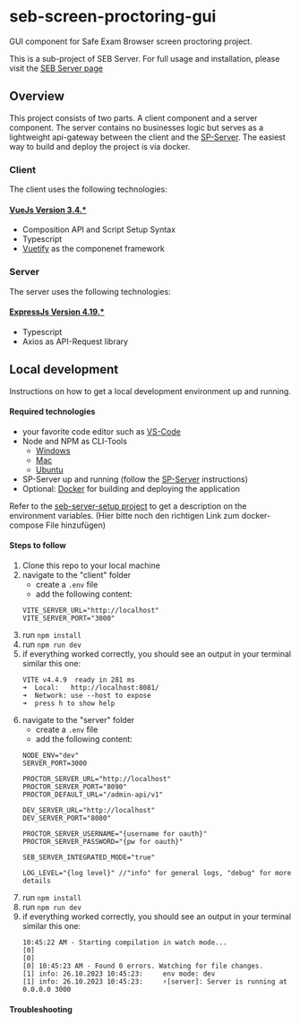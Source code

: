 # seb-screen-proctoring-gui

GUI component for Safe Exam Browser screen proctoring project.

This is a sub-project of SEB Server. For full usage and installation, please visit the [SEB Server page](https://github.com/SafeExamBrowser/seb-server)

## Overview

This project consists of two parts. A client component and a server component. The server contains no businesses logic but serves as a lightweight api-gateway between the client and the [SP-Server](https://github.com/SafeExamBrowser/seb-screen-proctoring-server). The easiest way to build and deploy the project is via docker. 


### Client

The client uses the following technologies:

#### [VueJs Version 3.4.*](https://vuejs.org/)
 - Composition API and Script Setup Syntax
 - Typescript
 - [Vuetify](https://vuetifyjs.com/en/) as the componenet framework

### Server

The server uses the following technologies:

#### [ExpressJs Version 4.19.*](https://expressjs.com/)
 - Typescript
 - Axios as API-Request library
 

## Local development

Instructions on how to get a local development environment up and running.

#### Required technologies

 - your favorite code editor such as [VS-Code](https://code.visualstudio.com/)
 - Node and NPM as CLI-Tools
	- [Windows](https://phoenixnap.com/kb/install-node-js-npm-on-windows)
	- [Mac](https://treehouse.github.io/installation-guides/mac/node-mac.html)
	- [Ubuntu](https://www.digitalocean.com/community/tutorials/how-to-install-node-js-on-ubuntu-20-04)
 - SP-Server up and running (follow the [SP-Server](https://github.com/SafeExamBrowser/seb-screen-proctoring-server) instructions)
 - Optional: [Docker](https://www.docker.com/) for building and deploying the application


Refer to the [seb-server-setup project](https://github.com/SafeExamBrowser/seb-server-setup/tree/development) to get a description on the environment variables. 
(Hier bitte noch den richtigen Link zum docker-compose File hinzufügen)


#### Steps to follow

 1. Clone this repo to your local machine
 2. navigate to the "client" folder
    - create a `.env` file
    - add the following content:
    ```
    VITE_SERVER_URL="http://localhost" 
    VITE_SERVER_PORT="3000"
    ```
 3. run `npm install`
 4. run `npm run dev`
 5. if everything worked correctly, you should see an output in your terminal similar this one:
     ```
    VITE v4.4.9  ready in 281 ms
    ➜  Local:   http://localhost:8081/
    ➜  Network: use --host to expose
    ➜  press h to show help
    ```
6. navigate to the "server" folder
   - create a `.env` file
   - add the following content:
    ```
    NODE_ENV="dev"
    SERVER_PORT=3000
    
    PROCTOR_SERVER_URL="http://localhost"
    PROCTOR_SERVER_PORT="8090"
    PROCTOR_DEFAULT_URL="/admin-api/v1"
    
    DEV_SERVER_URL="http://localhost"
    DEV_SERVER_PORT="8080"
   
    PROCTOR_SERVER_USERNAME="{username for oauth}"
    PROCTOR_SERVER_PASSWORD="{pw for oauth}"

    SEB_SERVER_INTEGRATED_MODE="true"

    LOG_LEVEL="{log level}" //"info" for general logs, "debug" for more details
    ```
  7. run `npm install`
  8. run `npm run dev`
  9. if everything worked correctly, you should see an output in your terminal similar this one:
      ```
      10:45:22 AM - Starting compilation in watch mode...
     [0] 
     [0] 
     [0] 10:45:23 AM - Found 0 errors. Watching for file changes.
     [1] info: 26.10.2023 10:45:23: 	env mode: dev
     [1] info: 26.10.2023 10:45:23: 	⚡️[server]: Server is running at 0.0.0.0 3000
      ```    
  
 

#### Troubleshooting

